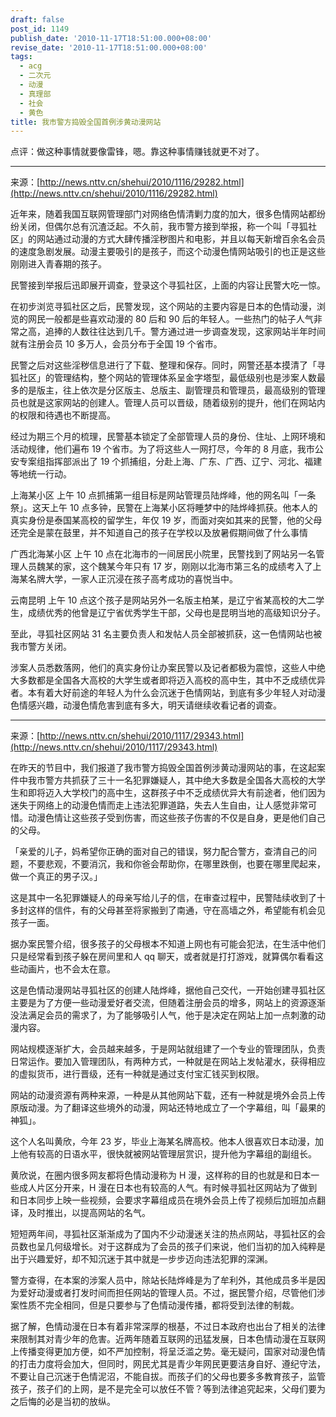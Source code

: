 ```yaml
---
draft: false
post_id: 1149
publish_date: '2010-11-17T18:51:00.000+08:00'
revise_date: '2010-11-17T18:51:00.000+08:00'
tags:
  - acg
  - 二次元
  - 动漫
  - 真理部
  - 社会
  - 黄色
title: 我市警方捣毁全国首例涉黄动漫网站
---
```


点评：做这种事情就要像雷锋，嗯。靠这种事情赚钱就更不对了。

---

来源：[http://news.nttv.cn/shehui/2010/1116/29282.html](http://news.nttv.cn/shehui/2010/1116/29282.html)

近年来，随着我国互联网管理部门对网络色情清剿力度的加大，很多色情网站都纷纷关闭，但偶尔总有沉渣泛起。不久前，我市警方接到举报，称一个叫「寻狐社区」的网站通过动漫的方式大肆传播淫秽图片和电影，并且以每天新增百余名会员的速度急剧发展。动漫主要吸引的是孩子，而这个动漫色情网站吸引的也正是这些刚刚进入青春期的孩子。

民警接到举报后迅即展开调查，登录这个寻狐社区，上面的内容让民警大吃一惊。

在初步浏览寻狐社区之后，民警发现，这个网站的主要内容是日本的色情动漫，浏览的网民一般都是些喜欢动漫的 80 后和 90 后的年轻人。一些热门的帖子人气非常之高，追捧的人数往往达到几千。警方通过进一步调查发现，这家网站半年时间就有注册会员 10 多万人，会员分布于全国 19 个省市。

民警之后对这些淫秽信息进行了下载、整理和保存。同时，网警还基本摸清了「寻狐社区」的管理结构，整个网站的管理体系呈金字塔型，最低级别也是涉案人数最多的是版主，往上依次是分区版主、总版主、副管理员和管理员，最高级别的管理员也就是这家网站的创建人。管理人员可以晋级，随着级别的提升，他们在网站内的权限和待遇也不断提高。

经过为期三个月的梳理，民警基本锁定了全部管理人员的身份、住址、上网环境和活动规律，他们遍布 19 个省市。为了将这些人一网打尽，今年的 8 月底，我市公安专案组指挥部派出了 19 个抓捕组，分赴上海、广东、广西、辽宁、河北、福建等地统一行动。

上海某小区
上午 10 点抓捕第一组目标是网站管理员陆烨峰，他的网名叫「一条祭」。这天上午 10 点多钟，民警在上海某小区将睡梦中的陆烨峰抓获。他本人的真实身份是泰国某高校的留学生，年仅 19 岁，而面对突如其来的民警，他的父母还完全是蒙在鼓里，并不知道自己的孩子在学校以及放暑假期间做了什么事情

广西北海某小区
上午 10 点在北海市的一间居民小院里，民警找到了网站另一名管理人员魏某的家，这个魏某今年只有 17 岁，刚刚以北海市第三名的成绩考入了上海某名牌大学，一家人正沉浸在孩子高考成功的喜悦当中。

云南昆明
上午 10 点这个孩子是网站另外一名版主柏某，是辽宁省某高校的大二学生，成绩优秀的他曾是辽宁省优秀学生干部，父母也是昆明当地的高级知识分子。

至此，寻狐社区网站 31 名主要负责人和发帖人员全部被抓获，这一色情网站也被我市警方关闭。

涉案人员悉数落网，他们的真实身份让办案民警以及记者都极为震惊，这些人中绝大多数都是全国各大高校的大学生或者即将迈入高校的高中生，其中不乏成绩优异者。本有着大好前途的年轻人为什么会沉迷于色情网站，到底有多少年轻人对动漫色情感兴趣，动漫色情危害到底有多大，明天请继续收看记者的调查。

---

来源：[http://news.nttv.cn/shehui/2010/1117/29343.html](http://news.nttv.cn/shehui/2010/1117/29343.html)

在昨天的节目中，我们报道了我市警方捣毁全国首例涉黄动漫网站的事，在这起案件中我市警方共抓获了三十一名犯罪嫌疑人，其中绝大多数是全国各大高校的大学生和即将迈入大学校门的高中生，这群孩子中不乏成绩优异大有前途者，他们因为迷失于网络上的动漫色情而走上违法犯罪道路，失去人生自由，让人感觉非常可惜。动漫色情让这些孩子受到伤害，而这些孩子伤害的不仅是自身，更是他们自己的父母。

「亲爱的儿子，妈希望你正确的面对自己的错误，努力配合警方，查清自己的问题，不要悲观，不要消沉，我和你爸会帮助你，在哪里跌倒，也要在哪里爬起来，做一个真正的男子汉。」

这是其中一名犯罪嫌疑人的母亲写给儿子的信，在审查过程中，民警陆续收到了十多封这样的信件，有的父母甚至将家搬到了南通，守在高墙之外，希望能有机会见孩子一面。

据办案民警介绍，很多孩子的父母根本不知道上网也有可能会犯法，在生活中他们只是经常看到孩子躲在房间里和人 qq 聊天，或者就是打打游戏，就算偶尔看看这些动画片，也不会太在意。

这是色情动漫网站寻狐社区的创建人陆烨峰，据他自己交代，一开始创建寻狐社区主要是为了方便一些动漫爱好者交流，但随着注册会员的增多，网站上的资源逐渐没法满足会员的需求了，为了能够吸引人气，他于是决定在网站上加一点刺激的动漫内容。

网站规模逐渐扩大，会员越来越多，于是网站就组建了一个专业的管理团队，负责日常运作。要加入管理团队，有两种方式，一种就是在网站上发帖灌水，获得相应的虚拟货币，进行晋级，还有一种就是通过支付宝汇钱买到权限。

网站的动漫资源有两种来源，一种是从其他网站下载，还有一种就是境外会员上传原版动漫。为了翻译这些境外的动漫，网站还特地成立了一个字幕组，叫「最果的神狐」。

这个人名叫黄欣，今年 23 岁，毕业上海某名牌高校。他本人很喜欢日本动漫，加上他有较高的日语水平，很快就被网站管理层赏识，提升他为字幕组的副组长。

黄欣说，在圈内很多网友都将色情动漫称为 H 漫，这样称的目的也就是和日本一些成人片区分开来，H 漫在日本也有较高的人气。有时候寻狐社区网站为了做到和日本同步上映一些视频，会要求字幕组成员在境外会员上传了视频后加班加点翻译，及时推出，以提高网站的名气。

短短两年间，寻狐社区渐渐成为了国内不少动漫迷关注的热点网站，寻狐社区的会员数也呈几何级增长。对于这群成为了会员的孩子们来说，他们当初的加入纯粹是出于兴趣爱好，却不知沉迷于其中就是一步步迈向违法犯罪的深渊。

警方查得，在本案的涉案人员中，除站长陆烨峰是为了牟利外，其他成员多半是因为爱好动漫或者打发时间而担任网站的管理人员。不过，据民警介绍，尽管他们涉案性质不完全相同，但是只要参与了色情动漫传播，都将受到法律的制裁。

据了解，色情动漫在日本有着非常深厚的根基，不过日本政府也出台了相关的法律来限制其对青少年的危害。近两年随着互联网的迅猛发展，日本色情动漫在互联网上传播变得更加方便，如不严加控制，将呈泛滥之势。毫无疑问，国家对动漫色情的打击力度将会加大，但同时，网民尤其是青少年网民更要洁身自好、遵纪守法，不要让自己沉迷于色情泥沼，不能自拔。而孩子们的父母也要多多教育孩子，监管孩子，孩子们的上网，是不是完全可以放任不管？等到法律追究起来，父母们要为之后悔的必是当初的放纵。

